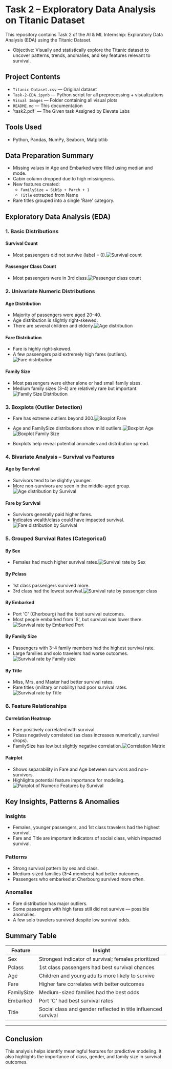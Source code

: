 # Task 2 – Exploratory Data Analysis on Titanic Dataset 

This repository contains Task 2 of the AI & ML Internship: Exploratory Data Analysis (EDA) using the Titanic Dataset.

- Objective: Visually and statistically explore the Titanic dataset to uncover patterns, trends, anomalies, and key features relevant to survival.

## Project Contents

- `Titanic-Dataset.csv` — Original dataset  
- `Task-2-EDA.ipynb` — Python script for all preprocessing + visualizations  
- `Visual Images` — Folder containing all visual plots  
- `README.md` — This documentation
- 'task2.pdf' — The Given task Assigned by Elevate Labs

## Tools Used
- Python, Pandas, NumPy, Seaborn, Matplotlib

## Data Preparation Summary

- Missing values in Age and Embarked were filled using median and mode.
- Cabin column dropped due to high missingness.
- New features created:
  - `FamilySize = SibSp + Parch + 1`
  - `Title` extracted from Name
- Rare titles grouped into a single 'Rare' category.

##  Exploratory Data Analysis (EDA)

###  1. Basic Distributions

####  Survival Count
- Most passengers did not survive (label = 0).![Survival count](https://github.com/user-attachments/assets/7906336e-8574-4753-871f-9f36b7dc26d8)


####  Passenger Class Count
- Most passengers were in 3rd class.![Passenger class count](https://github.com/user-attachments/assets/afb185b1-245b-4436-97d6-d5ae1daa1c6f)


### 2. Univariate Numeric Distributions

####  Age Distribution
- Majority of passengers were aged 20–40.
- Age distribution is slightly right-skewed.
- There are several children and elderly.![Age distribution](https://github.com/user-attachments/assets/414208ba-45ef-495f-b194-c895964a6a66)


####  Fare Distribution
- Fare is highly right-skewed.
- A few passengers paid extremely high fares (outliers).![Fare distribution](https://github.com/user-attachments/assets/2d081f4a-6cf0-453a-a935-ffdb27dd123c)


####  Family Size
- Most passengers were either alone or had small family sizes.
- Medium family sizes (3–4) are relatively rare but important.![Family Size Distribution](https://github.com/user-attachments/assets/2ccd1d14-6d54-4910-90d5-8f391511c54b)


### 3. Boxplots (Outlier Detection)

- Fare has extreme outliers beyond 300.![Boxplot Fare](https://github.com/user-attachments/assets/97964593-fbcd-4729-bfc7-1f5cf9a0b8b4)

- Age and FamilySize distributions show mild outliers.![Boxplot Age](https://github.com/user-attachments/assets/af8ee53f-f88e-4e10-b9a7-18ea91255caa) ![Boxplot Family Size](https://github.com/user-attachments/assets/f7e25020-2e35-49cf-bfa1-a68ff9aa97ba)


- Boxplots help reveal potential anomalies and distribution spread.

### 4. Bivariate Analysis – Survival vs Features

#### Age by Survival
- Survivors tend to be slightly younger.
- More non-survivors are seen in the middle-aged group.![Age distribution by Survival](https://github.com/user-attachments/assets/ef3c2cc6-1521-4602-8b54-4bd6b9510c78)


#### Fare by Survival
- Survivors generally paid higher fares.
- Indicates wealth/class could have impacted survival.![Fare distribution by Survival](https://github.com/user-attachments/assets/89013671-4d33-49e4-9bf0-94cfebe03e38)


###  5. Grouped Survival Rates (Categorical)

#### By Sex
- Females had much higher survival rates.![Survival rate by Sex](https://github.com/user-attachments/assets/9197a235-d983-4ec9-a513-532ee068efe6)


#### By Pclass
- 1st class passengers survived more.
- 3rd class had the lowest survival.![Survival rate by passenger class](https://github.com/user-attachments/assets/6f5886c5-96f6-49cc-9005-28f308490bdc)


#### By Embarked
- Port 'C' (Cherbourg) had the best survival outcomes.
- Most people embarked from 'S', but survival was lower there.![Survival rate by Embarked Port](https://github.com/user-attachments/assets/ac64f3e8-681f-4443-bca1-047f1daf7095)


#### By Family Size
- Passengers with 3–4 family members had the highest survival rate.
- Large families and solo travelers had worse outcomes.![Survival rate by Family size](https://github.com/user-attachments/assets/ea0ebee3-233a-4bd7-ada6-2959ec2681ef)


#### By Title
- Miss, Mrs, and Master had better survival rates.
- Rare titles (military or nobility) had poor survival rates.![Survival rate by Title](https://github.com/user-attachments/assets/e3719e5b-7724-4fa8-b629-42c56e01ebf9)


###  6. Feature Relationships

#### Correlation Heatmap
- Fare positively correlated with survival.
- Pclass negatively correlated (as class increases numerically, survival drops).
- FamilySize has low but slightly negative correlation.![Correlation Matrix](https://github.com/user-attachments/assets/fff81740-ba48-4b7a-a20b-2352953a9426)


#### Pairplot
- Shows separability in Fare and Age between survivors and non-survivors.
- Highlights potential feature importance for modeling.![Pairplot of Numeric Features by Survival](https://github.com/user-attachments/assets/eb3aca3c-704c-4972-86b3-2e88411ec8e0)

##  Key Insights, Patterns & Anomalies

###  Insights
- Females, younger passengers, and 1st class travelers had the highest survival.
- Fare and Title are important indicators of social class, which impacted survival.

###  Patterns
- Strong survival pattern by sex and class.
- Medium-sized families (3–4 members) had better outcomes.
- Passengers who embarked at Cherbourg survived more often.

###  Anomalies
- Fare distribution has major outliers.
- Some passengers with high fares still did not survive — possible anomalies.
- A few solo travelers survived despite low survival odds.

##  Summary Table

| Feature     | Insight |
|-------------|---------|
| Sex         | Strongest indicator of survival; females prioritized |
| Pclass      | 1st class passengers had best survival chances |
| Age         | Children and young adults more likely to survive |
| Fare        | Higher fare correlates with better outcomes |
| FamilySize  | Medium-sized families had the best odds |
| Embarked    | Port 'C' had best survival rates |
| Title       | Social class and gender reflected in title influenced survival |

---

##  Conclusion

This analysis helps identify meaningful features for predictive modeling. It also highlights the importance of class, gender, and family size in survival outcomes.

